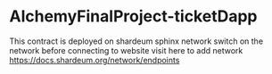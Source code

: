 # AlchemyFinalProject-ticketDapp
This contract is deployed on shardeum sphinx network switch on the network before connecting to website visit here to add network https://docs.shardeum.org/network/endpoints
